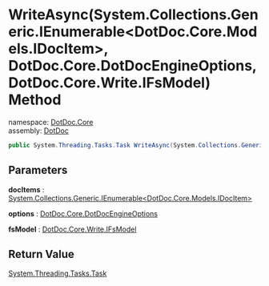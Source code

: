 ﻿# WriteAsync\(System\.Collections\.Generic\.IEnumerable\<DotDoc\.Core\.Models\.IDocItem\>, DotDoc\.Core\.DotDocEngineOptions, DotDoc\.Core\.Write\.IFsModel\) Method

namespace: [DotDoc\.Core](../../DotDoc.Core.md)<br />
assembly: [DotDoc](../../../DotDoc.md)



```csharp
public System.Threading.Tasks.Task WriteAsync(System.Collections.Generic.IEnumerable<DotDoc.Core.Models.IDocItem> docItems ,DotDoc.Core.DotDocEngineOptions options ,DotDoc.Core.Write.IFsModel fsModel);
```

## Parameters

__docItems__ : [System\.Collections\.Generic\.IEnumerable\<DotDoc\.Core\.Models\.IDocItem\>](https://docs.microsoft.com/ja-jp/dotnet/api/System.Collections.Generic.IEnumerable-1)



__options__ : [DotDoc\.Core\.DotDocEngineOptions](../../../DotDoc/DotDoc.Core/DotDocEngineOptions.md)



__fsModel__ : [DotDoc\.Core\.Write\.IFsModel](../../../DotDoc/DotDoc.Core.Write/IFsModel.md)



## Return Value

[System\.Threading\.Tasks\.Task](https://docs.microsoft.com/ja-jp/dotnet/api/System.Threading.Tasks.Task)



